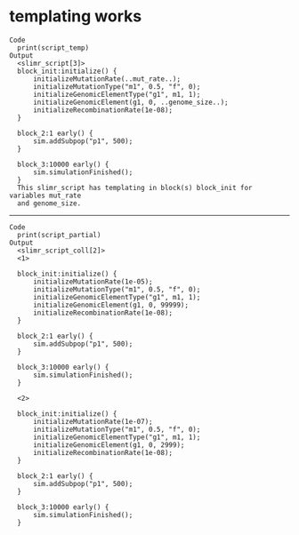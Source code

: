 # templating works

    Code
      print(script_temp)
    Output
      <slimr_script[3]>
      block_init:initialize() {
          initializeMutationRate(..mut_rate..);
          initializeMutationType("m1", 0.5, "f", 0);
          initializeGenomicElementType("g1", m1, 1);
          initializeGenomicElement(g1, 0, ..genome_size..);
          initializeRecombinationRate(1e-08);
      }
      
      block_2:1 early() {
          sim.addSubpop("p1", 500);
      }
      
      block_3:10000 early() {
          sim.simulationFinished();
      }
      This slimr_script has templating in block(s) block_init for variables mut_rate
      and genome_size.

---

    Code
      print(script_partial)
    Output
      <slimr_script_coll[2]>
      <1>
      
      block_init:initialize() {
          initializeMutationRate(1e-05);
          initializeMutationType("m1", 0.5, "f", 0);
          initializeGenomicElementType("g1", m1, 1);
          initializeGenomicElement(g1, 0, 99999);
          initializeRecombinationRate(1e-08);
      }
      
      block_2:1 early() {
          sim.addSubpop("p1", 500);
      }
      
      block_3:10000 early() {
          sim.simulationFinished();
      }
      
      <2>
      
      block_init:initialize() {
          initializeMutationRate(1e-07);
          initializeMutationType("m1", 0.5, "f", 0);
          initializeGenomicElementType("g1", m1, 1);
          initializeGenomicElement(g1, 0, 2999);
          initializeRecombinationRate(1e-08);
      }
      
      block_2:1 early() {
          sim.addSubpop("p1", 500);
      }
      
      block_3:10000 early() {
          sim.simulationFinished();
      }

